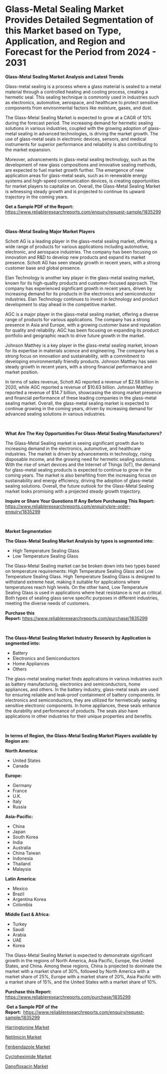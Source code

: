 <p><h1>Glass-Metal Sealing Market Provides Detailed Segmentation of this Market based on Type, Application, and Region and Forecast for the Period from 2024 - 2031</h1></p><p><strong>Glass-Metal Sealing Market Analysis and Latest Trends</strong></p>
<p><p>Glass-metal sealing is a process where a glass material is sealed to a metal material through a controlled heating and cooling process, creating a hermetic seal. This sealing technique is commonly used in industries such as electronics, automotive, aerospace, and healthcare to protect sensitive components from environmental factors like moisture, gases, and dust.</p><p>The Glass-Metal Sealing Market is expected to grow at a CAGR of 10% during the forecast period. The increasing demand for hermetic sealing solutions in various industries, coupled with the growing adoption of glass-metal sealing in advanced technologies, is driving the market growth. The use of glass-metal seals in electronic devices, sensors, and medical instruments for superior performance and reliability is also contributing to the market expansion.</p><p>Moreover, advancements in glass-metal sealing technology, such as the development of new glass compositions and innovative sealing methods, are expected to fuel market growth further. The emergence of new application areas for glass-metal seals, such as in renewable energy systems and high-speed communication devices, is creating opportunities for market players to capitalize on. Overall, the Glass-Metal Sealing Market is witnessing steady growth and is projected to continue its upward trajectory in the coming years.</p></p>
<p><strong>Get a Sample PDF of the Report:&nbsp;</strong> <a href="https://www.reliableresearchreports.com/enquiry/request-sample/1835299">https://www.reliableresearchreports.com/enquiry/request-sample/1835299</a></p>
<p>&nbsp;</p>
<p><strong>Glass-Metal Sealing Major Market Players</strong></p>
<p><p>Schott AG is a leading player in the glass-metal sealing market, offering a wide range of products for various applications including automotive, electronic, and aerospace industries. The company has been focusing on innovation and R&D to develop new products and expand its market presence. Schott AG has seen steady growth in recent years, with a strong customer base and global presence.</p><p>Elan Technology is another key player in the glass-metal sealing market, known for its high-quality products and customer-focused approach. The company has experienced significant growth in recent years, driven by increasing demand for its products in the electronics and semiconductor industries. Elan Technology continues to invest in technology and product development to stay ahead in the competitive market.</p><p>AGC is a major player in the glass-metal sealing market, offering a diverse range of products for various applications. The company has a strong presence in Asia and Europe, with a growing customer base and reputation for quality and reliability. AGC has been focusing on expanding its product portfolio and geographic reach to drive future growth in the market.</p><p>Johnson Matthey is a key player in the glass-metal sealing market, known for its expertise in materials science and engineering. The company has a strong focus on innovation and sustainability, with a commitment to developing environmentally friendly products. Johnson Matthey has seen steady growth in recent years, with a strong financial performance and market position.</p><p>In terms of sales revenue, Schott AG reported a revenue of $2.58 billion in 2020, while AGC reported a revenue of $10.63 billion. Johnson Matthey reported a revenue of $14.7 billion, showcasing the strong market presence and financial performance of these leading companies in the glass-metal sealing market. Overall, the glass-metal sealing market is expected to continue growing in the coming years, driven by increasing demand for advanced sealing solutions in various industries.</p></p>
<p>&nbsp;</p>
<p><strong>What Are The Key Opportunities For Glass-Metal Sealing Manufacturers?</strong></p>
<p><p>The Glass-Metal Sealing market is seeing significant growth due to increasing demand in the electronics, automotive, and healthcare industries. The market is driven by advancements in technology, rising disposable income, and the growing need for hermetic sealing solutions. With the rise of smart devices and the Internet of Things (IoT), the demand for glass-metal sealing products is expected to continue to grow in the coming years. The market is also benefiting from the increasing focus on sustainability and energy efficiency, driving the adoption of glass-metal sealing solutions. Overall, the future outlook for the Glass-Metal Sealing market looks promising with a projected steady growth trajectory.</p></p>
<p><strong>Inquire or Share Your Questions If Any Before Purchasing This Report:</strong> <a href="https://www.reliableresearchreports.com/enquiry/pre-order-enquiry/1835299">https://www.reliableresearchreports.com/enquiry/pre-order-enquiry/1835299</a></p>
<p>&nbsp;</p>
<p><strong>Market Segmentation</strong></p>
<p><strong>The Glass-Metal Sealing Market Analysis by types is segmented into:</strong></p>
<p><ul><li>High Temperature Sealing Glass</li><li>Low Temperature Sealing Glass</li></ul></p>
<p><p>The Glass-Metal Sealing market can be broken down into two types based on temperature requirements: High Temperature Sealing Glass and Low Temperature Sealing Glass. High Temperature Sealing Glass is designed to withstand extreme heat, making it suitable for applications where temperatures reach high levels. On the other hand, Low Temperature Sealing Glass is used in applications where heat resistance is not as critical. Both types of sealing glass serve specific purposes in different industries, meeting the diverse needs of customers.</p></p>
<p><strong>Purchase this Report:&nbsp;</strong><a href="https://www.reliableresearchreports.com/purchase/1835299">https://www.reliableresearchreports.com/purchase/1835299</a></p>
<p>&nbsp;</p>
<p><strong>The Glass-Metal Sealing Market Industry Research by Application is segmented into:</strong></p>
<p><ul><li>Battery</li><li>Electronics and Semiconductors</li><li>Home Appliances</li><li>Others</li></ul></p>
<p><p>The glass-metal sealing market finds applications in various industries such as battery manufacturing, electronics and semiconductors, home appliances, and others. In the battery industry, glass-metal seals are used for ensuring reliable and leak-proof containment of battery components. In electronics and semiconductors, they are utilized for hermetically sealing sensitive electronic components. In home appliances, these seals enhance the durability and performance of products. The seals also have applications in other industries for their unique properties and benefits.</p></p>
<p>&nbsp;</p>
<p><strong>In terms of Region, the Glass-Metal Sealing Market Players available by Region are:</strong></p>
<p>
    <p> <strong> North America: </strong>
        <ul>
            <li>United States</li>
            <li>Canada</li>
        </ul>
        </p> 
    <p> <strong> Europe: </strong>
        <ul>
            <li>Germany</li>
            <li>France</li>
            <li>U.K.</li>
            <li>Italy</li>
            <li>Russia</li>
        </ul>
        </p> 
    <p> <strong> Asia-Pacific: </strong>
        <ul>
            <li>China</li>
            <li>Japan</li>
            <li>South Korea</li>
            <li>India</li>
            <li>Australia</li>
            <li>China Taiwan</li>
            <li>Indonesia</li>
            <li>Thailand</li>
            <li>Malaysia</li>
        </ul>
        </p> 
    <p> <strong> Latin America: </strong>
        <ul>
            <li>Mexico</li>
            <li>Brazil</li>
            <li>Argentina Korea</li>
            <li>Colombia</li>
        </ul>
        </p> 
    <p> <strong> Middle East & Africa: </strong>
        <ul>
            <li>Turkey</li>
            <li>Saudi</li>
            <li>Arabia</li>
            <li>UAE</li>
            <li>Korea</li>
        </ul>
    </p>
    </p>
<p><p>The Glass-Metal Sealing Market is expected to demonstrate significant growth in the regions of North America, Asia Pacific, Europe, the United States, and China. Among these regions, China is projected to dominate the market with a market share of 30%, followed by North America with a market share of 25%, Europe with a market share of 20%, Asia Pacific with a market share of 15%, and the United States with a market share of 10%.</p></p>
<p><strong>Purchase this Report: </strong><a href="https://www.reliableresearchreports.com/purchase/1835299">https://www.reliableresearchreports.com/purchase/1835299</a></p>
<p>&nbsp;<strong>Get a Sample PDF of the Report:&nbsp;&nbsp;</strong><a href="https://www.reliableresearchreports.com/enquiry/request-sample/1835299">https://www.reliableresearchreports.com/enquiry/request-sample/1835299</a></p>
<p><strong></strong></p>
<p><p><a href="https://medium.com/@jaredkiehn7567/harringtonine-market-analysis-and-sze-forecasted-for-period-from-2024-to-2031-5ec3f6334c18">Harringtonine Market</a></p><p><a href="https://medium.com/@jaredkiehn7567/netilmicin-market-size-market-outlook-and-market-forecast-2024-to-2031-df93fe5161b7">Netilmicin Market</a></p><p><a href="https://medium.com/@jaredkiehn7567/fenbendazole-market-trends-and-market-analysis-forecasted-for-period-2024-2031-10ca72535988">Fenbendazole Market</a></p><p><a href="https://medium.com/@jaredkiehn7567/cycloheximide-market-trends-and-market-analysis-forecasted-for-period-2024-2031-92955eacd61b">Cycloheximide Market</a></p><p><a href="https://medium.com/@jaredkiehn7567/danofloxacin-market-trends-and-market-analysis-forecasted-for-period-2024-2031-9894be4bd61d">Danofloxacin Market</a></p></p>